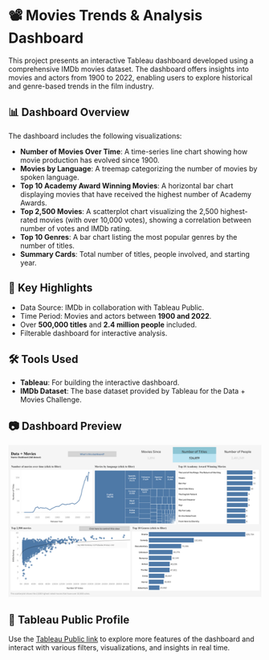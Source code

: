 # 📽️ Movies Trends & Analysis Dashboard

This project presents an interactive Tableau dashboard developed using a comprehensive IMDb movies dataset. The dashboard offers insights into movies and actors from 1900 to 2022, enabling users to explore historical and genre-based trends in the film industry.

## 📊 Dashboard Overview

The dashboard includes the following visualizations:

- **Number of Movies Over Time**: A time-series line chart showing how movie production has evolved since 1900.
- **Movies by Language**: A treemap categorizing the number of movies by spoken language.
- **Top 10 Academy Award Winning Movies**: A horizontal bar chart displaying movies that have received the highest number of Academy Awards.
- **Top 2,500 Movies**: A scatterplot chart visualizing the 2,500 highest-rated movies (with over 10,000 votes), showing a correlation between number of votes and IMDb rating.
- **Top 10 Genres**: A bar chart listing the most popular genres by the number of titles.
- **Summary Cards**: Total number of titles, people involved, and starting year.

## 📌 Key Highlights

- Data Source: IMDb in collaboration with Tableau Public.
- Time Period: Movies and actors between **1900 and 2022**.
- Over **500,000 titles** and **2.4 million people** included.
- Filterable dashboard for interactive analysis.

## 🛠️ Tools Used

- **Tableau**: For building the interactive dashboard.
- **IMDb Dataset**: The base dataset provided by Tableau for the Data + Movies Challenge.

## 📷 Dashboard Preview

![Data + Movies IMDb Dashboard](https://github.com/SoumyaShahh/Movie-Trends-Analysis/blob/main/Data%20%2B%20Movies%20IMDb%20Dashboard.png)

## 🔗 Tableau Public Profile

Use the [Tableau Public link](https://public.tableau.com/app/profile/soumya.shah6876/viz/MoviesDataAnalysis_17431305476590/DataMoviesIMDbDashboard) to explore more features of the dashboard and interact with various filters, visualizations, and insights in real time.
